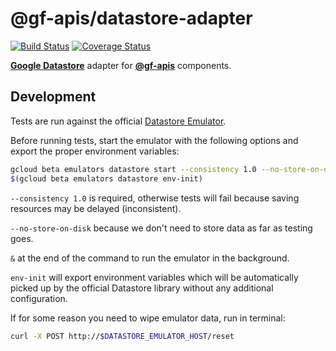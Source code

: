 # @gf-apis/datastore-adapter

[![Build Status](https://travis-ci.com/gf-apis/datastore-adapter.svg?branch=master)](https://travis-ci.com/gf-apis/datastore-adapter)
[![Coverage Status](https://coveralls.io/repos/github/gf-apis/datastore-adapter/badge.svg?branch=master)](https://coveralls.io/github/gf-apis/datastore-adapter?branch=master)

[__Google Datastore__](https://github.com/googleapis/nodejs-datastore) adapter for [__@gf-apis__](https://github.com/gf-apis) components.

## Development

Tests are run against the official [Datastore Emulator](https://cloud.google.com/datastore/docs/tools/datastore-emulator).

Before running tests, start the emulator with the following options and export the proper environment variables:

```bash
gcloud beta emulators datastore start --consistency 1.0 --no-store-on-disk &
$(gcloud beta emulators datastore env-init)
```

`--consistency 1.0` is required, otherwise tests will fail because saving resources may be delayed (inconsistent).

`--no-store-on-disk` because we don't need to store data as far as testing goes.

`&` at the end of the command to run the emulator in the background.

`env-init` will export environment variables which will be automatically picked up by the official Datastore library without any additional configuration.

If for some reason you need to wipe emulator data, run in terminal:

```bash
curl -X POST http://$DATASTORE_EMULATOR_HOST/reset
```
